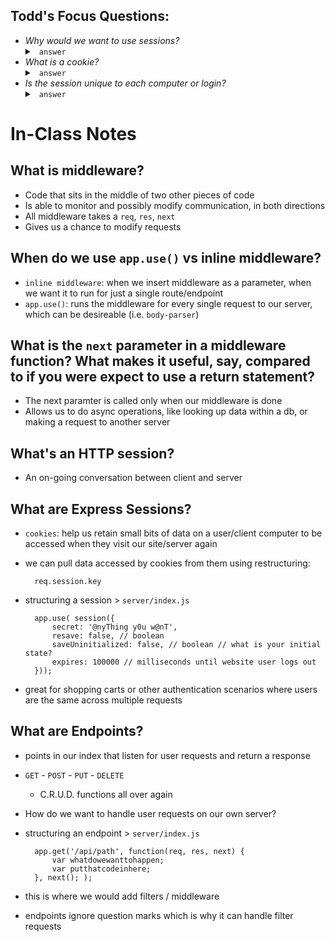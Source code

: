 ## Todd's Focus Questions:
- _Why would we want to use sessions?_
    <details>
    <summary> <code> answer </code> </summary>
    </details>
- _What is a cookie?_
    <details>
    <summary> <code> answer </code> </summary>
    </details>
- _Is the session unique to each computer or login?_
    <details>
    <summary> <code> answer </code> </summary>
    </details>

# In-Class Notes
## What is middleware?
- Code that sits in the middle of two other pieces of code 
- Is able to monitor and possibly modify communication, in both directions 
- All middleware takes a `req`, `res`, `next`
- Gives us a chance to modify requests

## When do we use `app.use()` vs inline middleware?
- `inline middleware`: when we insert middleware as a parameter, when we want it to run for just a single route/endpoint
- `app.use()`: runs the middleware for every single request to our server, which can be desireable (i.e. `body-parser`)

## What is the `next` parameter in a middleware function? What makes it useful, say, compared to if you were expect to use a return statement?
- The next paramter is called only when our middleware is done
- Allows us to do async operations, like looking up data within a db, or making a request to another server

## What's an HTTP session?
- An on-going conversation between client and server

## What are Express Sessions?
- `cookies`: help us retain small bits of data on a user/client computer to be accessed when they visit our site/server again

- we can pull data accessed by cookies from them using restructuring:

        req.session.key

- structuring a session > `server/index.js`

        app.use( session({
            secret: '@nyThing y0u w@nT',
            resave: false, // boolean
            saveUninitialized: false, // boolean // what is your initial state?
            expires: 100000 // milliseconds until website user logs out
        }));

- great for shopping carts or other authentication scenarios where users are the same across multiple requests 

## What are Endpoints?
- points in our index that listen for user requests and return a response

- `GET` - `POST` - `PUT` - `DELETE`
    - C.R.U.D. functions all over again

- How do we want to handle user requests on our own server?

- structuring an endpoint > `server/index.js`

        app.get('/api/path', function(req, res, next) {
            var whatdowewanttohappen;
            var putthatcodeinhere;
        }, next(); );

- this is where we would add filters / middleware
- endpoints ignore question marks which is why it can handle filter requests 
